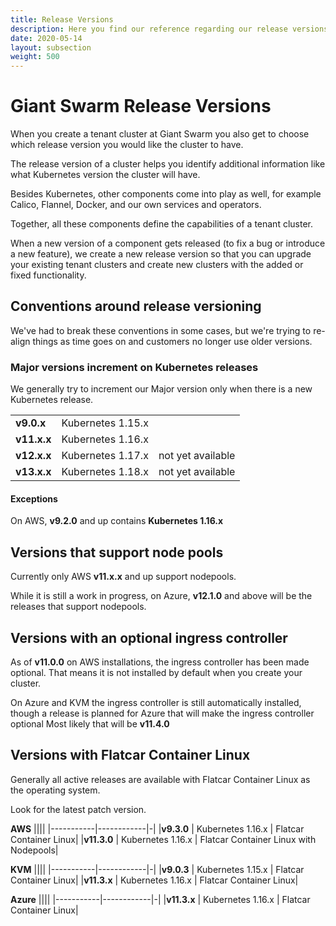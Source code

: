 ```yaml
---
title: Release Versions
description: Here you find our reference regarding our release versions
date: 2020-05-14
layout: subsection
weight: 500
---
```


# Giant Swarm Release Versions

When you create a tenant cluster at Giant Swarm you also get to choose which
release version you would like the cluster to have.

The release version of a cluster helps you identify additional information like
what Kubernetes version the cluster will have.

Besides Kubernetes, other components come into play as well, for example Calico,
Flannel, Docker, and our own services and operators.

Together, all these components define the capabilities of a tenant cluster.

When a new version of a component gets released (to fix a bug or introduce a new feature),
we create a new release version so that you can upgrade your existing tenant clusters
and create new clusters with the added or fixed functionality.

## Conventions around release versioning

We've had to break these conventions in some cases, but we're trying to re-align
things as time goes on and customers no longer use older versions.

### Major versions increment on Kubernetes releases
We generally try to increment our Major version only when there is a new Kubernetes release.


||||
|-----------|------------|-|
|**v9.0.x** | Kubernetes 1.15.x ||
|**v11.x.x** | Kubernetes 1.16.x ||
|**v12.x.x** | Kubernetes 1.17.x | not yet available|
|**v13.x.x** | Kubernetes 1.18.x | not yet available|


#### Exceptions

On AWS, **v9.2.0** and up contains **Kubernetes 1.16.x**

## Versions that support node pools

Currently only AWS **v11.x.x** and up support nodepools.

While it is still a work in progress, on Azure, **v12.1.0** and above will
be the releases that support nodepools.

## Versions with an optional ingress controller

As of **v11.0.0** on AWS installations, the ingress controller has been
made optional. That means it is not installed by default when you create your
cluster.

On Azure and KVM the ingress controller is still automatically installed, though
a release is planned for Azure that will make the ingress controller optional
Most likely that will be **v11.4.0**

## Versions with Flatcar Container Linux

Generally all active releases are available with Flatcar Container Linux as
the operating system.

Look for the latest patch version.

**AWS**
||||
|-----------|------------|-|
|**v9.3.0** | Kubernetes 1.16.x | Flatcar Container Linux|
|**v11.3.0** | Kubernetes 1.16.x | Flatcar Container Linux with Nodepools|

**KVM**
||||
|-----------|------------|-|
|**v9.0.3** | Kubernetes 1.15.x | Flatcar Container Linux|
|**v11.3.x** | Kubernetes 1.16.x | Flatcar Container Linux|

**Azure**
||||
|-----------|------------|-|
|**v11.3.x** | Kubernetes 1.16.x | Flatcar Container Linux|
